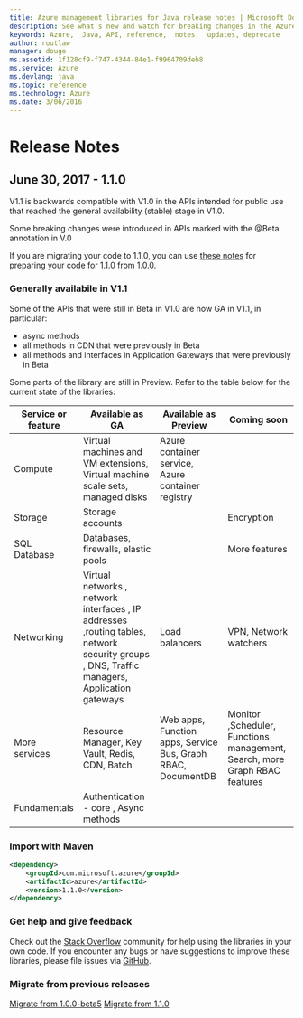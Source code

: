```yaml
---
title: Azure management libraries for Java release notes | Microsoft Docs
description: See what's new and watch for breaking changes in the Azure management libraries for Java
keywords: Azure,  Java, API, reference,  notes,  updates, deprecate
author: routlaw
manager: douge
ms.assetid: 1f128cf9-f747-4344-84e1-f9964709deb8
ms.service: Azure
ms.devlang: java
ms.topic: reference
ms.technology: Azure
ms.date: 3/06/2016
---
```


# Release Notes 

## June 30, 2017 - 1.1.0 

V1.1 is backwards compatible with V1.0 in the APIs intended for public use that reached the general availability (stable) stage in V1.0.

Some breaking changes were introduced in APIs marked with the @Beta annotation in V.0

If you are migrating your code to 1.1.0, you can use [these notes](https://github.com/Azure/azure-sdk-for-java/blob/master/notes/prepare-for-1.1.0.md) for preparing your code for 1.1.0 from 1.0.0.

### Generally availabile in V1.1

Some of the APIs that were still in Beta in V1.0 are now GA in V1.1, in particular:

- async methods
- all methods in CDN that were previously in Beta
- all methods and interfaces in Application Gateways that were previously in Beta

 Some parts of the library are still in Preview. Refer to the table below for the current state of the libraries:

Service or feature | Available as GA | Available as Preview  | Coming soon |
---------|---------|---------|---------|
Compute  | Virtual machines and VM extensions, Virtual machine scale sets, managed disks   | Azure container service, Azure container registry |    |
Storage   |  Storage accounts       |         |   Encryption      |
SQL Database  | Databases, firewalls, elastic pools        |         |   More features      |
Networking    |  Virtual networks , network interfaces , IP addresses ,routing tables, network security groups , DNS, Traffic managers, Application gateways  |    Load balancers     |   VPN, Network watchers   |
More services    |  Resource Manager, Key Vault, Redis,  CDN, Batch       |  Web apps, Function apps, Service Bus, Graph RBAC, DocumentDB   | Monitor ,Scheduler, Functions management, Search, more Graph RBAC features        |
Fundamentals     |   Authentication - core , Async methods       |      |         |

### Import with Maven

```XML
<dependency>
    <groupId>com.microsoft.azure</groupId>
    <artifactId>azure</artifactId>
    <version>1.1.0</version>
</dependency>
```

### Get help and give feedback

Check out the [Stack Overflow](http://stackoverflow.com/questions/tagged/azure-java-sdk) community for help using the libraries in your own code. If you encounter any bugs or have suggestions to improve these libraries, please file issues via [GitHub](https://github.com/Azure/azure-sdk-for-java/issues).

### Migrate from previous releases

[Migrate from 1.0.0-beta5](https://github.com/Azure/azure-sdk-for-java/blob/master/notes/prepare-for-1.0.0.md)  [Migrate from 1.1.0](https://github.com/Azure/azure-sdk-for-java/blob/master/notes/prepare-for-1.1.0.md)


